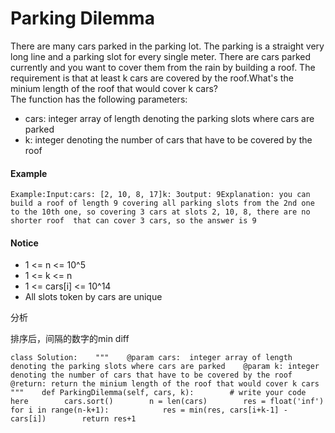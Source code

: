 # Parking Dilemma



There are many cars parked in the parking lot. The parking is a straight very long line and a parking slot for every single meter. There are cars parked currently and you want to cover them from the rain by building a roof. The requirement is that at least k cars are covered by the roof.What's the minium length of the roof that would cover k cars?  
The function has the following parameters:

* cars: integer array of length denoting the parking slots where cars are parked
* k: integer denoting the number of cars that have to be covered by the roof

#### Example

```text
Example:Input:cars: [2, 10, 8, 17]k: 3output: 9Explanation: you can build a roof of length 9 covering all parking slots from the 2nd one to the 10th one, so covering 3 cars at slots 2, 10, 8, there are no shorter roof  that can cover 3 cars, so the answer is 9
```

#### Notice

* 1 &lt;= n &lt;= 10^5
* 1 &lt;= k &lt;= n
* 1 &lt;= cars\[i\] &lt;= 10^14
* All slots token by cars are unique

分析

排序后，间隔的数字的min diff

```text
class Solution:    """    @param cars:  integer array of length denoting the parking slots where cars are parked    @param k: integer denoting the number of cars that have to be covered by the roof    @return: return the minium length of the roof that would cover k cars    """    def ParkingDilemma(self, cars, k):        # write your code here        cars.sort()        n = len(cars)        res = float('inf')        for i in range(n-k+1):            res = min(res, cars[i+k-1] - cars[i])        return res+1            
```

